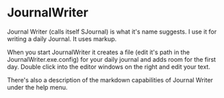# JournalWriter
Journal Writer (calls itself SJournal) is what it's name suggests. I use it for writing a daily Journal. It uses markup.

When you start JournalWriter it creates a file (edit it's path in the JournalWriter.exe.config) for your daily journal and 
adds room for the first day. Double click into the editor windows on the right and edit your text.

There's also a description of the markdown capabilities of Journal Writer under the help menu.
